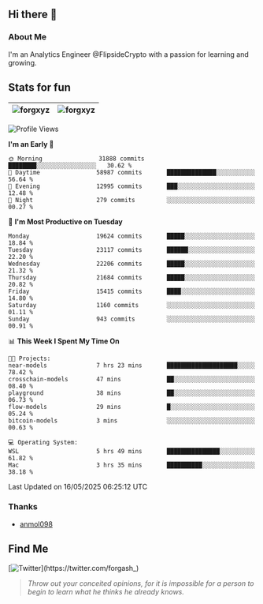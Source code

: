 ## Hi there 👋

### About Me

I'm an Analytics Engineer @FlipsideCrypto with a passion for learning and growing.
  
## Stats for fun

| <img align="center" src="https://github-readme-streak-stats.herokuapp.com/?user=forgxyz&theme=tokyonight" alt="forgxyz" /> | <img align="center" src="https://github-readme-stats.vercel.app/api?username=forgxyz&theme=tokyonight&show_icons=true" alt="forgxyz" /> |
| ------------- |------------- |


<!--START_SECTION:waka-->
![Profile Views](http://img.shields.io/badge/Profile%20Views-0-blue)

**I'm an Early 🐤** 

```text
🌞 Morning                31888 commits       ████████░░░░░░░░░░░░░░░░░   30.62 % 
🌆 Daytime                58987 commits       ██████████████░░░░░░░░░░░   56.64 % 
🌃 Evening                12995 commits       ███░░░░░░░░░░░░░░░░░░░░░░   12.48 % 
🌙 Night                  279 commits         ░░░░░░░░░░░░░░░░░░░░░░░░░   00.27 % 
```
📅 **I'm Most Productive on Tuesday** 

```text
Monday                   19624 commits       █████░░░░░░░░░░░░░░░░░░░░   18.84 % 
Tuesday                  23117 commits       ██████░░░░░░░░░░░░░░░░░░░   22.20 % 
Wednesday                22206 commits       █████░░░░░░░░░░░░░░░░░░░░   21.32 % 
Thursday                 21684 commits       █████░░░░░░░░░░░░░░░░░░░░   20.82 % 
Friday                   15415 commits       ████░░░░░░░░░░░░░░░░░░░░░   14.80 % 
Saturday                 1160 commits        ░░░░░░░░░░░░░░░░░░░░░░░░░   01.11 % 
Sunday                   943 commits         ░░░░░░░░░░░░░░░░░░░░░░░░░   00.91 % 
```


📊 **This Week I Spent My Time On** 

```text
🐱‍💻 Projects: 
near-models              7 hrs 23 mins       ████████████████████░░░░░   78.42 % 
crosschain-models        47 mins             ██░░░░░░░░░░░░░░░░░░░░░░░   08.40 % 
playground               38 mins             ██░░░░░░░░░░░░░░░░░░░░░░░   06.73 % 
flow-models              29 mins             █░░░░░░░░░░░░░░░░░░░░░░░░   05.24 % 
bitcoin-models           3 mins              ░░░░░░░░░░░░░░░░░░░░░░░░░   00.63 % 

💻 Operating System: 
WSL                      5 hrs 49 mins       ███████████████░░░░░░░░░░   61.82 % 
Mac                      3 hrs 35 mins       ██████████░░░░░░░░░░░░░░░   38.18 % 
```


 Last Updated on 16/05/2025 06:25:12 UTC
<!--END_SECTION:waka-->

### Thanks
 - [anmol098](https://github.com/anmol098/waka-readme-stats/)
  
## Find Me
[![Twitter](https://img.shields.io/twitter/url/https/twitter.com/forgash_.svg?style=social&label=Follow%20%40forgash_)](https://twitter.com/forgash_)


> *Throw out your conceited opinions, for it is impossible for a person to begin to learn what he thinks he already knows.* 

